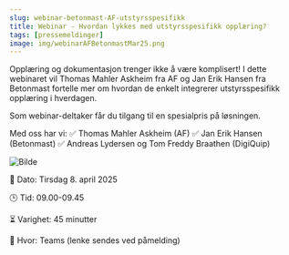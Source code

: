 ```yaml
---
slug: webinar-betonmast-AF-utstyrsspesifikk
title: Webinar - Hvordan lykkes med utstyrsspesifikk opplæring?
tags: [pressemeldinger]
image: img/webinarAFBetonmastMar25.png
---
```

Opplæring og dokumentasjon trenger ikke å være komplisert! I dette webinaret vil Thomas Mahler Askheim fra AF og Jan Erik Hansen fra Betonmast fortelle mer om hvordan de enkelt integrerer utstyrsspesifikk opplæring i hverdagen.
<!-- truncate -->

Som webinar-deltaker får du tilgang til en spesialpris på løsningen.

Med oss har vi:
✅ Thomas Mahler Askheim (AF)
✅ Jan Erik Hansen (Betonmast)
✅ Andreas Lydersen og Tom Freddy Braathen (DigiQuip)

![Bilde](webinarAFBetonmastMar25.png)

📅 Dato: Tirsdag 8. april 2025

🕒 Tid: 09.00-09.45

⏳ Varighet: 45 minutter

📍 Hvor: Teams (lenke sendes ved påmelding)

<!-- Elfsight Subscription Form | Webinar 8.april 2025 -->
<script src="https://static.elfsight.com/platform/platform.js" async></script>
<div class="elfsight-app-1e3cfb1b-c98d-43ed-ad9d-49d93f65e273" data-elfsight-app-lazy></div>